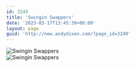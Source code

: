 ```yaml
---
id: 3249
title: 'Swingin Swappers'
date: '2023-03-17T13:45:39+00:00'
layout: page
guid: 'http://new.andydixon.com/?page_id=3249'
---
```


![Swingin Swappers](https://i0.wp.com/assets.g8x2.ldn.idrivee2-23.com/posters/Swingin%20Swappers%2001.jpg?w=1200&ssl=1 "Swingin Swappers")  
![Swingin Swappers](https://i0.wp.com/assets.g8x2.ldn.idrivee2-23.com/posters/Swingin%20Swappers%2002.jpg?w=1200&ssl=1 "Swingin Swappers")